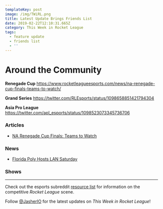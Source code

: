 ```yaml
---
templateKey: post
image: /img/TWiRL.png
title: Latest Update Brings Friends List
date: 2019-02-22T12:10:31.665Z
category: This Week in Rocket League
tags:
  - feature update
  - friends list
  - ''
---
```



# Around the Community

**Renegade Cup** https://www.rocketleagueesports.com/news/na-renegade-cup-finals-teams-to-watch/

**Grand Series** https://twitter.com/RLEsports/status/1098658851421794304

**Asia Pro League** https://twitter.com/apl_esports/status/1098523073345736706

### Articles

* [NA Renegade Cup Finals: Teams to Watch](https://www.rocketleagueesports.com/news/na-renegade-cup-finals-teams-to-watch/)

### News

* [Florida Poly Hosts LAN Saturday](https://twitter.com/FPUEsports/status/1091339435017490432)

### Shows


---

Check out the esports subreddit [resource list](https://www.reddit.com/r/RocketLeagueEsports/wiki/links) for information on the competitive *Rocket League* scene.

Follow [@JasherIO](https://twitter.com/JasherIO) for the latest updates on *This Week in Rocket League*!
